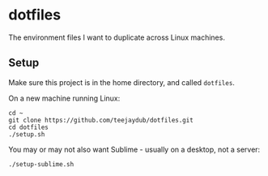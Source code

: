 # dotfiles
The environment files I want to duplicate across Linux machines.

## Setup

Make sure this project is in the home directory, and called `dotfiles`.

On a new machine running Linux:

```
cd ~
git clone https://github.com/teejaydub/dotfiles.git
cd dotfiles
./setup.sh
```

You may or may not also want Sublime - usually on a desktop, not a server:

```
./setup-sublime.sh
```
